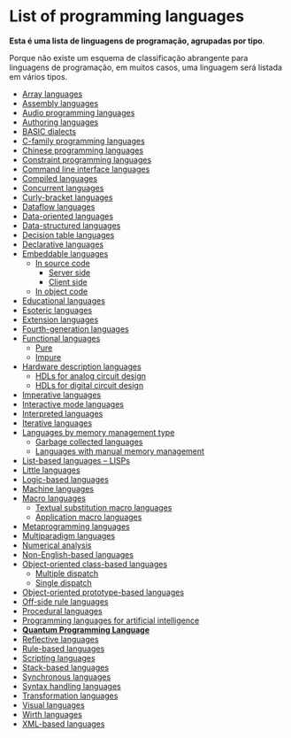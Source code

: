 # List of programming languages

**Esta é uma lista de linguagens de programação, agrupadas por tipo**.

Porque não existe um esquema de classificação abrangente para linguagens de programação, em muitos casos, uma linguagem será listada em vários tipos.

- [Array languages](Array-languages.md)
- [Assembly languages](Assembly-languages.md)
- [Audio programming languages](Audio-programming-languages.md)
- [Authoring languages](Authoring-languages.md)
- [BASIC dialects]()
- [C-family programming languages]()
- [Chinese programming languages]()
- [Constraint programming languages]()
- [Command line interface languages]()
- [Compiled languages]()
- [Concurrent languages]()
- [Curly-bracket languages]()
- [Dataflow languages]()
- [Data-oriented languages]()
- [Data-structured languages]()
- [Decision table languages]()
- [Declarative languages]()
- [Embeddable languages]()
    - [In source code]()
        - [Server side]()
        - [Client side]()
    - [In object code]()
- [Educational languages]()
- [Esoteric languages]()
- [Extension languages]()
- [Fourth-generation languages]()
- [Functional languages]()
    - [Pure]()
    - [Impure]()
- [Hardware description languages]()
    - [HDLs for analog circuit design]()
    - [HDLs for digital circuit design]()
- [Imperative languages]()
- [Interactive mode languages]()
- [Interpreted languages]()
- [Iterative languages]()
- [Languages by memory management type]()
    - [Garbage collected languages]()
    - [Languages with manual memory management]()
- [List-based languages – LISPs]()
- [Little languages]()
- [Logic-based languages]()
- [Machine languages]()
- [Macro languages]()
    - [Textual substitution macro languages]()
    - [Application macro languages]()
- [Metaprogramming languages]()
- [Multiparadigm languages]()
- [Numerical analysis]()
- [Non-English-based languages]()
- [Object-oriented class-based languages]()
    - [Multiple dispatch]()
    - [Single dispatch]()
- [Object-oriented prototype-based languages]()
- [Off-side rule languages]()
- [Procedural languages]()
- [Programming languages for artificial intelligence]()
- [**Quantum Programming Language**](Quantum-Programming-Language.md)
- [Reflective languages]()
- [Rule-based languages]()
- [Scripting languages]()
- [Stack-based languages]()
- [Synchronous languages]()
- [Syntax handling languages]()
- [Transformation languages]()
- [Visual languages]()
- [Wirth languages]()
- [XML-based languages]()